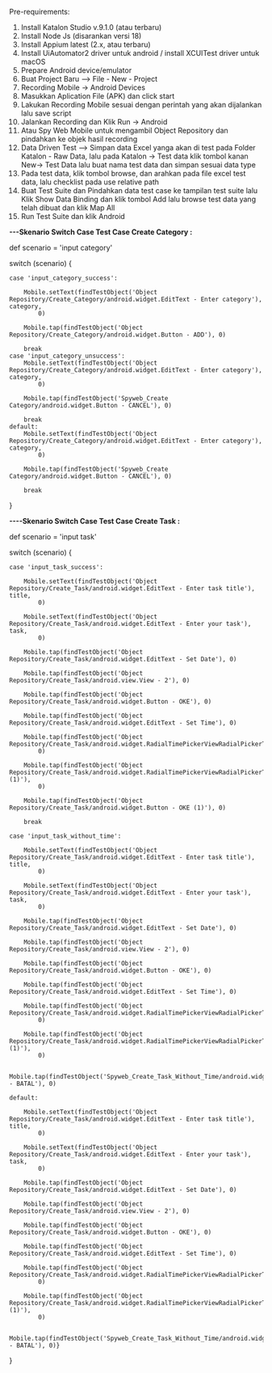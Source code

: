Pre-requirements: 
1. Install Katalon Studio v.9.1.0 (atau terbaru)
2. Install Node Js (disarankan versi 18)
3. Install Appium latest (2.x, atau terbaru)
4. Install UiAutomator2 driver untuk android / install XCUITest driver untuk macOS
5. Prepare Android device/emulator
6. Buat Project Baru --> File - New - Project
7. Recording Mobile -> Android Devices
8. Masukkan Aplication File (APK) dan click start
9. Lakukan Recording Mobile sesuai dengan perintah yang akan dijalankan lalu save script
10. Jalankan Recording dan Klik Run -> Android
11. Atau Spy Web Mobile untuk mengambil Object Repository dan pindahkan ke objek hasil recording
12. Data Driven Test --> Simpan data Excel yanga akan di test pada Folder Katalon - Raw Data, lalu pada Katalon -> Test data klik tombol kanan New-> Test Data lalu buat nama test data dan simpan sesuai data type
13. Pada test data, klik tombol browse, dan arahkan pada file excel test data, lalu checklist pada use relative path
14. Buat Test Suite dan Pindahkan data test case ke tampilan test suite lalu Klik Show Data Binding dan klik tombol Add lalu browse test data yang telah dibuat dan klik Map All
15. Run Test Suite dan klik Android
    
**---Skenario Switch Case Test Case Create Category :**

def scenario = 'input category'

switch (scenario) {

    case 'input_category_success':
    
        Mobile.setText(findTestObject('Object Repository/Create_Category/android.widget.EditText - Enter category'), category, 
            0)

        Mobile.tap(findTestObject('Object Repository/Create_Category/android.widget.Button - ADD'), 0)

        break
    case 'input_category_unsuccess':
        Mobile.setText(findTestObject('Object Repository/Create_Category/android.widget.EditText - Enter category'), category, 
            0)

        Mobile.tap(findTestObject('Spyweb_Create Category/android.widget.Button - CANCEL'), 0)

        break
    default:
        Mobile.setText(findTestObject('Object Repository/Create_Category/android.widget.EditText - Enter category'), category, 
            0)

        Mobile.tap(findTestObject('Spyweb_Create Category/android.widget.Button - CANCEL'), 0)

        break
}

**----Skenario Switch Case Test Case Create Task :**

  def scenario = 'input task'

switch (scenario) {

    case 'input_task_success':
    
        Mobile.setText(findTestObject('Object Repository/Create_Task/android.widget.EditText - Enter task title'), title, 
            0)

        Mobile.setText(findTestObject('Object Repository/Create_Task/android.widget.EditText - Enter your task'), task, 
            0)

        Mobile.tap(findTestObject('Object Repository/Create_Task/android.widget.EditText - Set Date'), 0)

        Mobile.tap(findTestObject('Object Repository/Create_Task/android.view.View - 2'), 0)

        Mobile.tap(findTestObject('Object Repository/Create_Task/android.widget.Button - OKE'), 0)

        Mobile.tap(findTestObject('Object Repository/Create_Task/android.widget.EditText - Set Time'), 0)

        Mobile.tap(findTestObject('Object Repository/Create_Task/android.widget.RadialTimePickerViewRadialPickerTouchHelper'), 
            0)

        Mobile.tap(findTestObject('Object Repository/Create_Task/android.widget.RadialTimePickerViewRadialPickerTouchHelper (1)'), 
            0)

        Mobile.tap(findTestObject('Object Repository/Create_Task/android.widget.Button - OKE (1)'), 0)

        break
		
    case 'input_task_without_time':
    
        Mobile.setText(findTestObject('Object Repository/Create_Task/android.widget.EditText - Enter task title'), title, 
            0)

        Mobile.setText(findTestObject('Object Repository/Create_Task/android.widget.EditText - Enter your task'), task, 
            0)

        Mobile.tap(findTestObject('Object Repository/Create_Task/android.widget.EditText - Set Date'), 0)

        Mobile.tap(findTestObject('Object Repository/Create_Task/android.view.View - 2'), 0)

        Mobile.tap(findTestObject('Object Repository/Create_Task/android.widget.Button - OKE'), 0)

        Mobile.tap(findTestObject('Object Repository/Create_Task/android.widget.EditText - Set Time'), 0)

        Mobile.tap(findTestObject('Object Repository/Create_Task/android.widget.RadialTimePickerViewRadialPickerTouchHelper'), 
            0)

        Mobile.tap(findTestObject('Object Repository/Create_Task/android.widget.RadialTimePickerViewRadialPickerTouchHelper (1)'), 
            0)

        Mobile.tap(findTestObject('Spyweb_Create_Task_Without_Time/android.widget.Button - BATAL'), 0)
		
    default:
    
        Mobile.setText(findTestObject('Object Repository/Create_Task/android.widget.EditText - Enter task title'), title, 
            0)

        Mobile.setText(findTestObject('Object Repository/Create_Task/android.widget.EditText - Enter your task'), task, 
            0)

        Mobile.tap(findTestObject('Object Repository/Create_Task/android.widget.EditText - Set Date'), 0)

        Mobile.tap(findTestObject('Object Repository/Create_Task/android.view.View - 2'), 0)

        Mobile.tap(findTestObject('Object Repository/Create_Task/android.widget.Button - OKE'), 0)

        Mobile.tap(findTestObject('Object Repository/Create_Task/android.widget.EditText - Set Time'), 0)

        Mobile.tap(findTestObject('Object Repository/Create_Task/android.widget.RadialTimePickerViewRadialPickerTouchHelper'), 
            0)

        Mobile.tap(findTestObject('Object Repository/Create_Task/android.widget.RadialTimePickerViewRadialPickerTouchHelper (1)'), 
            0)

        Mobile.tap(findTestObject('Spyweb_Create_Task_Without_Time/android.widget.Button - BATAL'), 0)}

   }
